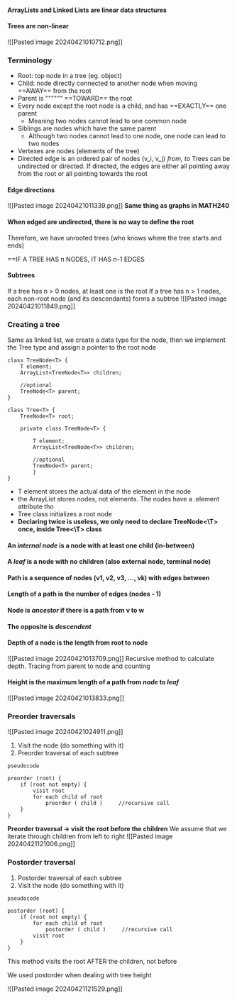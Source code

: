 #### ArrayLists and Linked Lists are linear data structures
#### Trees are non-linear

![[Pasted image 20240421010712.png]]

### **Terminology**
- Root: top node in a tree (eg. object)
- Child: node directly connected to another node when moving ==AWAY== from the root
- Parent is """""" ==TOWARD== the root
- Every node except the root node is a child, and has ==EXACTLY== one parent
	- Meaning two nodes cannot lead to one common node
- Siblings are nodes which have the same parent
	- Although two nodes cannot lead to one node, one node can lead to two nodes
- Vertexes are nodes (elements of the tree)
- Directed edge is an ordered pair of nodes (v_i, v_j) *from, to*
Trees can be undirected or directed. If directed, the edges are either all pointing away from the root or all pointing towards the root

#### Edge directions
![[Pasted image 20240421011339.png]]
**Same thing as graphs in MATH240**

#### When edged are undirected, there is no way to define the root
Therefore, we have unrooted trees (who knows where the tree starts and ends)

==IF A TREE HAS n NODES, IT HAS n-1 EDGES  

#### Subtrees
If a tree has n > 0 nodes, at least one is the root
If a tree has n > 1 nodes, each non-root node (and its descendants) forms a subtree
![[Pasted image 20240421011849.png]]

### Creating a tree
Same as linked list, we create a data type for the node, then we implement the Tree type and assign a pointer to the root node

```
class TreeNode<T> {
	T element;
	ArrayList<TreeNode<T>> children;

	//optional
	TreeNode<T> parent;
}

class Tree<T> {
	TreeNode<T> root;

	private class TreeNode<T> {
	
		T element;
		ArrayList<TreeNode<T>> children;
		
		//optional
		TreeNode<T> parent;		
		}
}
```
- T element stores the actual data of the element in the node
- the ArrayList stores nodes, not elements. The nodes have a .element attribute tho
- Tree class initializes a root node
- **Declaring twice is useless, we only need to declare TreeNode<\T> once, inside Tree<\T> class**

#### An *internal node* is a node with at least one child (in-between)
#### A *leaf* is a node with no children (also external node, terminal node)

#### Path is a sequence of nodes (v1, v2, v3, ..., vk) with edges between

#### Length of a path is the number of edges (nodes - 1)

#### Node is *ancestor* if there is a path from v to w

#### The opposite is *descendent*

#### Depth of a node is the length from root to node

![[Pasted image 20240421013709.png]]
Recursive method to calculate depth. Tracing from parent to node and counting

#### Height is the maximum length of a path from *node* to *leaf*

![[Pasted image 20240421013833.png]]

### Preorder traversals

![[Pasted image 20240421024911.png]]

1. Visit the node (do something with it)
2. Preorder traversal of each subtree

```
pseudocode

preorder (root) {
	if (root not empty) {
		visit root
		for each child of root
			preorder ( child )     //recursive call
	}
}
```
**Preorder traversal -> visit the root before the children**
We assume that we iterate through children from left to right
![[Pasted image 20240421121006.png]]



### Postorder traversal
1. Postorder traversal of each subtree
2. Visit the node (do something with it)

```
pseudocode

postorder (root) {
	if (root not empty) {
		for each child of root
			postorder ( child )     //recursive call
		visit root
	}
}
```
This method visits the root AFTER the children, not before

We used postorder when dealing with tree height

![[Pasted image 20240421121529.png]]

